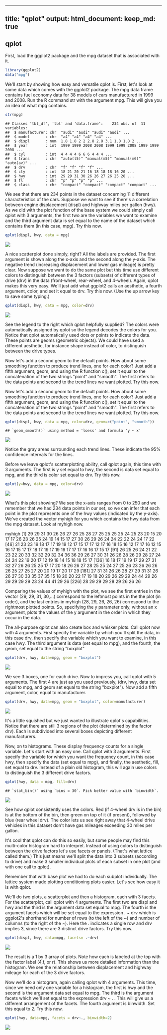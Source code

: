 
---
title: "qplot"
output: 
  html_document:
    keep_md: true
---

## qplot

First, load the ggplot2 package and the mpg dataset that is associated with it.


```r
library(ggplot2)
data("mpg")
```

We'll start by showing how easy and versatile qplot is. First, let's look at some data which comes with the ggplot2 package. The mpg data frame contains fuel economy data for 38 models of cars manufactured in 1999 and 2008. Run the R command str with the argument mpg. This will give you an idea of what mpg contains.


```r
str(mpg)
```

```
## Classes 'tbl_df', 'tbl' and 'data.frame':	234 obs. of  11 variables:
##  $ manufacturer: chr  "audi" "audi" "audi" "audi" ...
##  $ model       : chr  "a4" "a4" "a4" "a4" ...
##  $ displ       : num  1.8 1.8 2 2 2.8 2.8 3.1 1.8 1.8 2 ...
##  $ year        : int  1999 1999 2008 2008 1999 1999 2008 1999 1999 2008 ...
##  $ cyl         : int  4 4 4 4 6 6 6 4 4 4 ...
##  $ trans       : chr  "auto(l5)" "manual(m5)" "manual(m6)" "auto(av)" ...
##  $ drv         : chr  "f" "f" "f" "f" ...
##  $ cty         : int  18 21 20 21 16 18 18 18 16 20 ...
##  $ hwy         : int  29 29 31 30 26 26 27 26 25 28 ...
##  $ fl          : chr  "p" "p" "p" "p" ...
##  $ class       : chr  "compact" "compact" "compact" "compact" ...
```

We see that there are 234 points in the dataset concerning 11 different characteristics of the cars. Suppose we want to see if there's a correlation between engine displacement (displ) and highway miles per gallon (hwy). As we did with the plot function of the base system we could simply call qplot with 3 arguments, the first two are the variables we want to examine and the third argument data is set equal to the name of the dataset which contains them (in this case, mpg). Try this now.


```r
qplot(displ, hwy, data = mpg)
```

![](qplot_files/figure-html/unnamed-chunk-3-1.png)<!-- -->

A nice scatterplot done simply, right? All the labels are provided. The first argument is shown along the x-axis and the second along the y-axis. The negative trend (increasing displacement and lower gas mileage) is pretty clear. Now suppose we want to do the same plot but this time use different colors to distinguish between the 3 factors (subsets) of different types of drive (drv) in the data (front-wheel, rear-wheel, and 4-wheel). Again, qplot makes this very easy. We'll just add what ggplot2 calls an aesthetic, a fourth argument, color, and set it equal to drv. Try this now. (Use the up arrow key to save some typing.)


```r
qplot(displ, hwy, data = mpg, color=drv)
```

![](qplot_files/figure-html/unnamed-chunk-4-1.png)<!-- -->

See the legend to the right which qplot helpfully supplied? The colors were automatically assigned by qplot so the legend decodes the colors for you. Notice that qplot automatically used dots or points to indicate the data. These points are geoms (geometric objects). We could have used a different aesthetic, for instance shape instead of color, to distinguish between the drive types.

Now let's add a second geom to the default points. How about some smoothing function to produce trend lines, one for each color? Just add a fifth argument, geom, and using the R function c(), set it equal to the concatenation of the two strings "point" and "smooth". The first refers to the data points and second to the trend lines we want plotted. Try this now.

Now let's add a second geom to the default points. How about some smoothing function to produce trend lines, one for each color? Just add a fifth argument, geom, and using the R function c(), set it equal to the concatenation of the two strings "point" and "smooth". The first refers to the data points and second to the trend lines we want plotted. Try this now.


```r
qplot(displ, hwy, data = mpg, color=drv, geom=c("point", "smooth"))
```

```
## `geom_smooth()` using method = 'loess' and formula 'y ~ x'
```

![](qplot_files/figure-html/unnamed-chunk-5-1.png)<!-- -->

Notice the gray areas surrounding each trend lines. These indicate the 95% confidence intervals for the lines.

Before we leave qplot's scatterplotting ability, call qplot again, this time with 3 arguments. The first is y set equal to hwy, the second is data set equal to mpg, and the third is color set equal to drv. Try this now.


```r
qplot(y=hwy, data = mpg, color=drv)
```

![](qplot_files/figure-html/unnamed-chunk-6-1.png)<!-- -->

What's this plot showing? We see the x-axis ranges from 0 to 250 and we remember that we had 234 data points in our set, so we can infer that each point in the plot represents one of the hwy values (indicated by the y-axis). We've created the vector myhigh for you which contains the hwy data from the mpg dataset. Look at myhigh now.

 myhigh
  [1] 29 29 31 30 26 26 27 26 25 28 27 25 25 25 25 24 25 23 20 15 20 17 17 26 23 26 25 24 19 14 15 17 27 30 26 29 26 24 24 22 22 24 24 17 22
 [46] 21 23 23 19 18 17 17 19 19 12 17 15 17 17 12 17 16 18 15 16 12 17 17 16 12 15 16 17 15 17 17 18 17 19 17 19 19 17 17 17 16 16 17 15 17
 [91] 26 25 26 24 21 22 23 22 20 33 32 32 29 32 34 36 36 29 26 27 30 31 26 26 28 26 29 28 27 24 24 24 22 19 20 17 12 19 18 14 15 18 18 15 17
[136] 16 18 17 19 19 17 29 27 31 32 27 26 26 25 25 17 17 20 18 26 26 27 28 25 25 24 27 25 26 23 26 26 26 26 25 27 25 27 20 20 19 17 20 17 29
[181] 27 31 31 26 26 28 27 29 31 31 26 26 27 30 33 35 37 35 15 18 20 20 22 17 19 18 20 29 26 29 29 24 44 29 26 29 29 29 29 23 24 44 41 29 26
[226] 28 29 29 29 28 29 26 26 26

Comparing the values of myhigh with the plot, we see the first entries in the vector (29, 29, 31, 30,...) correspond to the leftmost points in the the plot (in order), and the last entries in myhigh (28, 29, 26, 26, 26) correspond to the rightmost plotted points. So, specifying the y parameter only, without an x argument, plots the values of the y argument in the order in which they occur in the data.

The all-purpose qplot can also create box and whisker plots.  Call qplot now with 4 arguments. First specify the variable by which you'll split the data, in this case drv, then specify the variable which you want to examine, in this case hwy. The third argument is data (set equal to mpg), and the fourth, the geom, set equal to the string "boxplot"


```r
qplot(drv, hwy, data=mpg, geom = "boxplot")
```

![](qplot_files/figure-html/unnamed-chunk-7-1.png)<!-- -->

We see 3 boxes, one for each drive. Now to impress you, call qplot with 5 arguments. The first 4 are just as you used previously, (drv, hwy, data set equal to mpg, and geom set equal to the string "boxplot"). Now add a fifth argument, color, equal to manufacturer.


```r
qplot(drv, hwy, data=mpg, geom = "boxplot", color=manufacturer)
```

![](qplot_files/figure-html/unnamed-chunk-8-1.png)<!-- -->

It's a little squished but we just wanted to illustrate qplot's capabilities. Notice that there are still 3 regions of the plot (determined by the factor drv). Each is subdivided into several boxes depicting different manufacturers.

Now, on to histograms. These display frequency counts for a single variable. Let's start with an easy one. Call qplot with 3 arguments. First specify the variable for which you want the frequency count, in this case hwy, then specify the data (set equal to mpg), and finally, the aesthetic, fill, set equal to drv. Instead of a plain old histogram, this will again use colors to distinguish the 3 different drive factors.


```r
qplot(hwy, data = mpg, fill=drv)
```

```
## `stat_bin()` using `bins = 30`. Pick better value with `binwidth`.
```

![](qplot_files/figure-html/unnamed-chunk-9-1.png)<!-- -->

See how qplot consistently uses the colors. Red (if 4-wheel drv is in the bin) is at the bottom of the bin, then green on top of it (if present), followed by blue (rear wheel drv). The color lets us see right away that 4-wheel drive vehicles in this dataset don't have gas mileages exceeding 30 miles per gallon.

It's cool that qplot can do this so easily, but some people may find this multi-color histogram hard to interpret. Instead of using colors to distinguish between the drive factors let's use facets or panels. (That's what lattice called them.) This just means we'll split the data into 3 subsets (according to drive) and make 3 smaller individual plots of each subset in one plot (and with one call to qplot).

Remember that with base plot we had to do each subplot individually. The lattice system made plotting conditioning plots easier. Let's see how easy it is with qplot.

We'll do two plots, a scatterplot and then a histogram, each with 3 facets. For the scatterplot, call qplot with 4 arguments. The first two are displ and hwy and the third is the argument data set equal to mpg. The fourth is the argument facets which will be set equal to the expression . ~ drv which is ggplot2's shorthand for number of rows (to the left of the ~) and number of columns (to the right of the ~). Here the . indicates a single row and drv implies 3, since there are 3 distinct drive factors. Try this now.


```r
qplot(displ, hwy, data=mpg, facets= .~drv)
```

![](qplot_files/figure-html/unnamed-chunk-10-1.png)<!-- -->

The result is a 1 by 3 array of plots. Note how each is labeled at the top with the factor label (4,f, or r). This shows us more detailed information than the histogram. We see the relationship between displacement and highway mileage for each of the 3 drive factors.

Now we'll do a histogram, again calling qplot with 4 arguments. This time, since we need only one variable for a histogram, the first is hwy and the second is the argument data set equal to mpg. The third is the argument facets which we'll set equal to the expression drv ~ . . This will give us a different arrangement of the facets. The fourth argument is binwidth. Set this equal to 2. Try this now.


```r
qplot(hwy, data=mpg, facets = drv~., binwidth=2)
```

![](qplot_files/figure-html/unnamed-chunk-11-1.png)<!-- -->
